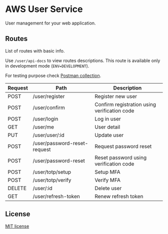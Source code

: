# AWS User Service

User management for your web application.

## Routes

List of routes with basic info.

Use `/user/api-docs` to view routes descriptions. This route is available only in development mode (`ENV=DEVELOPMENT`).

For testing purpose check [Postman collection](./aws-user-service.postman_collection.json).

| Request | Path | Description |
| ------- | ---- | ----------- |
| POST | /user/register | Register new user |
| POST | /user/confirm | Confirm registration using verification code |
| POST | /user/login | Log in user |
| GET | /user/me | User detail |
| PUT | /user/user/:id | Update user |
| POST | /user/password-reset-request | Request password reset |
| POST | /user/password-reset | Reset password using verification code |
| POST | /user/totp/setup | Setup MFA |
| POST | /user/totp/verify | Verify MFA |
| DELETE | /user/:id | Delete user |
| GET | /user/refresh-token | Renew refresh token |

## License

[MIT license](./LICENSE)
